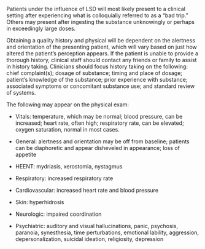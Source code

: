 Patients under the influence of LSD will most likely present to a clinical setting after experiencing what is colloquially referred to as a “bad trip.” Others may present after ingesting the substance unknowingly or perhaps in exceedingly large doses.

Obtaining a quality history and physical will be dependent on the alertness and orientation of the presenting patient, which will vary based on just how altered the patient’s perception appears. If the patient is unable to provide a thorough history, clinical staff should contact any friends or family to assist in history taking. Clinicians should focus history taking on the following: chief complaint(s); dosage of substance; timing and place of dosage; patient’s knowledge of the substance; prior experience with substance; associated symptoms or concomitant substance use; and standard review of systems.

The following may appear on the physical exam:

- Vitals: temperature, which may be normal; blood pressure, can be increased; heart rate, often high; respiratory rate, can be elevated; oxygen saturation, normal in most cases.

- General: alertness and orientation may be off from baseline; patients can be diaphoretic and appear disheveled in appearance; loss of appetite

- HEENT: mydriasis, xerostomia, nystagmus

- Respiratory: increased respiratory rate

- Cardiovascular: increased heart rate and blood pressure

- Skin: hyperhidrosis

- Neurologic: impaired coordination

- Psychiatric: auditory and visual hallucinations, panic, psychosis, paranoia, synesthesia, time perturbations, emotional lability, aggression, depersonalization, suicidal ideation, religiosity, depression